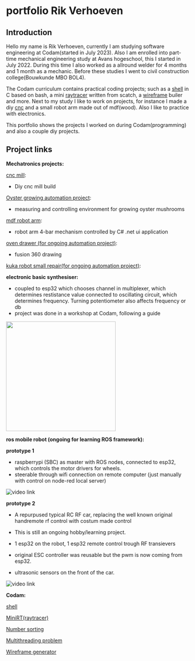 # portfolio Rik Verhoeven

## Introduction

Hello my name is Rik Verhoeven,
currently I am studying software engineering at Codam(started in July 2023).
Also I am enrolled into part-time mechanical engineering study at Avans hogeschool, this I started in July 2022.
During this time I also worked as a allround welder for 4 months and 1 month as a mechanic.
Before these studies I went to civil construction college(Bouwkunde MBO BOL4).

The Codam curriculum contains practical coding projects; such as a [shell](https://github.com/Rikkopanda/minishell) in C based on bash, a mini [raytracer](https://github.com/Rikkopanda/Mini_RT) written from scatch, a [wireframe](https://github.com/Rikkopanda/FDF) builer and more.
Next to my study I like to work on projects, for instance I made a diy [cnc](https://github.com/Rikkopanda/portfolio/blob/main/diy_cnc/README.md) and a small robot arm made out of mdf(wood).
Also I like to practice with electronics.

This portfolio shows the projects I worked on during Codam(programming) and also a couple diy projects.

## Project links
**Mechatronics projects:**

[cnc mill](https://github.com/Rikkopanda/portfolio/blob/main/diy_cnc/README.md):
- Diy cnc mill build

[Oyster growing automation project](https://github.com/Rikkopanda/Oester_zwammen_meet_en_regel/blob/main/README.md):
- measuring and controlling environment for growing oyster mushrooms

[mdf robot arm](https://github.com/Rikkopanda/portfolio/blob/main/mdf_robot_arm/README.md):
- robot arm 4-bar mechanism controlled by C# .net ui application

[oven drawer (for ongoing automation project)](https://a360.co/3YuNBc0):
- fusion 360 drawing

[kuka robot small repair(for ongoing automation project)](https://github.com/Rikkopanda/KUKA):

**electronic basic synthesiser:**

- coupled to esp32 which chooses channel in multiplexer, which determines restistance value connected to oscillating circuit, which determines frequency. Turning potentiometer also affects frequency or db
- project was done in a workshop at Codam, following a guide
<img src="https://github.com/user-attachments/assets/0882f1e9-3349-4cd2-a649-0c80ce32fecc" width="300"/>



**ros mobile robot (ongoing for learning ROS framework):**

**prototype 1**
- raspberrypi (SBC) as master with ROS nodes, connected to esp32, which controls the motor drivers for wheels.
- steerable through wifi connection on remote computer (just manually with control on node-red local server)
  
![video link](https://github.com/user-attachments/assets/e7dd47c5-0bc6-47c3-a394-2a5b5caa0e63)

**prototype 2**
- A repurpused typical RC RF car, replacing the well known original handremote rf control with costum made control
- This is still an ongoing hobby/learning project.
  
- 1 esp32 on the robot, 1 esp32 remote control trough RF transievers
- original ESC controller was reusable but the pwm is now coming from esp32.
- ultrasonic sensors on the front of the car.

![video link](https://github.com/user-attachments/assets/a0f17210-ab1c-43e5-903a-38456b7915be)



**Codam:**

[shell](https://github.com/Rikkopanda/minishell/blob/main/README.md)

[MiniRT(raytracer)](https://github.com/Rikkopanda/Mini_RT/blob/master/Readme.md)

[Number sorting](https://github.com/Rikkopanda/pushswap/blob/main/README.md)

[Multithreading problem](https://github.com/Rikkopanda/philoshophers/blob/main/README.md)

[Wireframe generator](https://github.com/Rikkopanda/FDF/blob/main/README.md)





